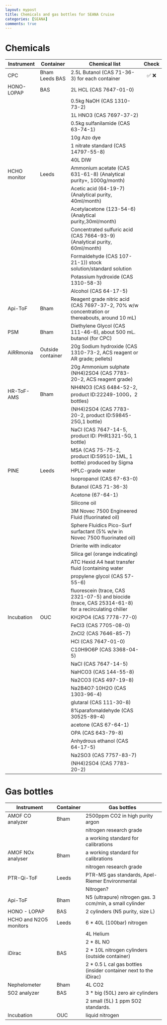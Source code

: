 ```yaml
---
layout: mypost
title: Chemicals and gas bottles for SEANA Cruise
categories: [SEANA]
comments: true
---
```

# Chemicals

| Instrument | Container | Chemical list |Check |
|---|---|---|:---: | 
| CPC | Bham Leeds BAS | 2.5L Butanol (CAS 71-36-3) for each container   |  ✅ ❌   | 
| HONO-LOPAP | BAS | 2L HCL (CAS 7647-01-0) |
|   |   | 0.5kg NaOH (CAS 1310-73-2) |
|   |   | 1L HNO3 (CAS 7697-37-2) |
|   |   | 0.5kg sulfanilamide (CAS 63-74-1) |
|   |   | 10g Azo dye |
|   |   | 1 nitrate standard (CAS 14797-55-8) |
|   |   | 40L DIW |
| HCHO monitor | Leeds | Ammonium acetate (CAS 631-61-8) (Analytical purity+, 1000g/month) |
|   |   | Acetic acid (64-19-7) (Analytical purity, 40ml/month) |
|   |   | Acetylacetone (123-54-6) (Analytical purity,30ml/month) |
|   |   | Concentrated sulfuric acid (CAS 7664-93-9) (Analytical purity, 60ml/month) |
|   |   | Formaldehyde (CAS 107-21-1)) stock solution/standard solution |
|   |   | Potassium hydroxide (CAS 1310-58-3) |
|   |   | Alcohol (CAS 64-17-5) |
| Api-ToF | Bham | Reagent grade nitric acid (CAS 7697-37-2, 70% w/w concentration or thereabouts, around 10 mL) |
| PSM | Bham | Diethylene Glycol (CAS 111-46-6), about 500 mL.  butanol (for CPC) |
| AiRRmonia | Outside container | 20g Sodium hydroxide (CAS 1310-73-2, ACS reagent or AR grade; pellets) |
|   |   | 20g Ammonium sulphate (NH4)2SO4 (CAS 7783-20-2, ACS reagent grade) |
| HR-ToF-AMS | Bham | NH4NO3 (CAS 6484-52-2, product ID:22249-100G，2 bottles) |
|   |   | (NH4)2SO4 (CAS 7783-20-2, product ID:59845-25G,1 bottle) |
|   |   | NaCl (CAS 7647-14-5, product ID: PHR1321-5G, 1 bottle) |
|   |   | MSA (CAS 75-75-2, product ID:59510-1ML, 1 bottle) produced by Sigma |
| PINE | Leeds | HPLC-grade water |
|   |   | Isopropanol (CAS 67-63-0) |
|   |   | Butanol (CAS 71-36-3) |
|   |   | Acetone (67-64-1) |
|   |   | Silicone oil |
|   |   | 3M Novec 7500 Engineered Fluid (fluorinated oil) |
|   |   | Sphere Fluidics Pico-Surf surfactant (5% w/w in Novec 7500 fluorinated oil) |
|   |   | Drierite with indicator |
|   |   | Silica gel (orange indicating) |
|   |   | ATC Hexid A4 heat transfer fluid (containing water |
|   |   | propylene glycol (CAS 57-55-6) |
|   |   | fluorescein (trace, CAS 2321-07-5) and biocide (trace, CAS 25314-61-8) for a recirculating chiller |
| Incubation | OUC | KH2PO4 (CAS 7778-77-0) |
|   |   | FeCl3 (CAS 7705-08-0) |
|   |   | ZnCl2 (CAS 7646-85-7) |
|   |   | HCl (CAS 7647-01-0) |
|   |   | C10H9O6P (CAS 3368-04-5) |
|   |   | NaCl (CAS 7647-14-5) |
|   |   | NaHCO3 (CAS 144-55-8) |
|   |   | Na2CO3 (CAS 497-19-8) |
|   |   | Na2B4O7·10H2O (CAS 1303-96-4) |
|   |   | glutaral (CAS 111-30-8) |
|   |   | 8%parafomaldehyde (CAS 30525-89-4) |
|   |   | acetone (CAS 67-64-1) |
|   |   | OPA (CAS 643-79-8) |
|   |   | Anhydrous ethanol (CAS 64-17-5) |
|   |   | Na2SO3 (CAS 7757-83-7) |
|   |   | (NH4)2SO4 (CAS 7783-20-2) |

# Gas bottles

| Instrument | Container | Gas bottles |
|---|---|---|
| AMOF CO analyzer | Bham | 2500ppm CO2 in high purity argon |
|   |   | nitrogen research grade |
|   |   | a working standard for calibrations |
| AMOF NOx analyser | Bham | a working standard for calibrations |
|   |   | nitrogen research grade |
| PTR-Qi-ToF | Leeds | PTR-MS gas standards, Apel-Riemer Environmental |
|   |   | Nitrogen? |
| Api-ToF | Bham | N5 (ultrapure) nitrogen gas. 3 ccm/min, a small cylinder |
| HONO - LOPAP | BAS | 2 cylinders (N5 purity, size L) |
| HCHO and N2O5 monitors | Leeds | 6 * 40L (100bar) nitrogen |
|   |   | 4L Helium |
|   |   | 2 * 8L NO |
| iDirac | BAS | 2 * 10L nitrogen cylinders (outside container) |
|   |   | 2 * 0.5 L cal gas bottles (insider container next to the iDirac) |
| Nephelometer | Bham | 4L CO2 |
| SO2 analyzer | BAS | 3 * big (50L) zero air cylinders |
|   |   | 2 small (5L) 1 ppm SO2 standards. |
| Incubation | OUC | liquid nitrogen |